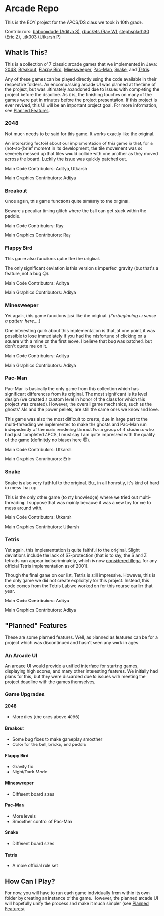 # Arcade Repo
This is the EOY project for the APCS/DS class we took in 10th grade.

Contributors: [baboondude (Aditya S)](https://github.com/baboondude), [rbuckets (Ray W)](https://github.com/rbuckets), [stephsplash30 (Eric Z)](https://github.com/stephsplash30), [utk003 (Utkarsh P)](https://github.com/utk003)

## What Is This?
This is a collection of 7 classic arcade games that we implemented in Java: [2048](https://en.wikipedia.org/wiki/2048_(video_game)), [Breakout](https://en.wikipedia.org/wiki/Breakout_(video_game)), [Flappy Bird](https://en.wikipedia.org/wiki/Flappy_Bird), [Minesweeper](https://en.wikipedia.org/wiki/Minesweeper_(video_game)), [Pac-Man](https://en.wikipedia.org/wiki/Pac-Man), [Snake](https://en.wikipedia.org/wiki/Snake_(video_game_genre)), and [Tetris](https://en.wikipedia.org/wiki/Tetris).

Any of these games can be played directly using the code available in their respective folders. An encompassing arcade UI was planned at the time of the project, but was ultimately abandoned due to issues with completing the project before the deadline. As it is, the finishing touches on many of the games were put in minutes before the project presentation. If this project is ever revived, this UI will be an important project goal. For more information, see [Planned Features](https://github.com/utk003/Arcade-Repo#planned-features).

### 2048
Not much needs to be said for this game. It works exactly like the original.

An interesting factoid about our implementation of this game is that, for a (not-so-)brief moment in its development, the tile movement was so severely messed up that tiles would collide with one another as they moved across the board. Luckily the issue was quickly patched out.

Main Code Contributors: Aditya, Utkarsh

Main Graphics Contributors: Aditya

### Breakout
Once again, this game functions quite similarly to the original.

Beware a peculiar timing glitch where the ball can get stuck within the paddle.

Main Code Contributors: Ray

Main Graphics Contributors: Ray

### Flappy Bird
This game also functions quite like the original.

The only significant deviation is this version's imperfect gravity (but that's a feature, not a bug :wink:).

Main Code Contributors: Aditya

Main Graphics Contributors: Aditya

### Minesweeper
Yet again, this game functions just like the original. (*I'm beginning to sense a pattern here....*)

One interesting quirk about this implementation is that, at one point, it was possible to lose immediately if you had the misfortune of clicking on a square with a mine on the first move. I believe that bug was patched, but don't quote me on it.

Main Code Contributors: Aditya

Main Graphics Contributors: Aditya

### Pac-Man
Pac-Man is basically the only game from this collection which has significant differences from its original. The most significant is its level design (we created a custom level in honor of the class for which this project was created). However, the overall game mechanics, such as the ghosts' AIs and the power pellets, are still the same ones we know and love.

This game was also the most difficult to create, due in large part to the multi-threading we implemented to make the ghosts and Pac-Man run indepedently of the main rendering thread. For a group of 4 students who had just completed APCS, I must say I am quite impressed with the quality of the game (definitely no biases here :innocent:).

Main Code Contributors: Utkarsh

Main Graphics Contributors: Eric

### Snake
Snake is also very faithful to the original. But, in all honestly, it's kind of hard to mess that up.

This is the only other game (to my knowledge) where we tried out multi-threading. I suppose that was mainly because it was a new toy for me to mess around with.

Main Code Contributors: Utkarsh

Main Graphics Contributors: Utkarsh

### Tetris
Yet again, this implementation is quite faithful to the original. Slight deviations include the lack of SZ-protection (that is to say, the S and Z tetrads can appear indiscriminately, which is now [considered illegal](https://en.wikipedia.org/wiki/Tetris#Infinite_game_question) for any official Tetris implementation as of 2001).

Though the final game on our list, Tetris is still impressive. However, this is the only game we did not create explicityly for this project. Instead, this code comes from the Tetris Lab we worked on for this course earlier that year.

Main Code Contributors: Aditya

Main Graphics Contributors: Aditya

## "Planned" Features
These are some planned features. Well, as planned as features can be for a project which was discontinued and hasn't seen any work in ages.
### An Arcade UI
An arcade UI would provide a unified interface for starting games, displaying high scores, and many other interesting features. We initially had plans for this, but they were discarded due to issues with meeting the project deadline with the games themselves.

### Game Upgrades
#### 2048
* More tiles (the ones above 4096)

#### Breakout
* Some bug fixes to make gameplay smoother
* Color for the ball, bricks, and paddle

#### Flappy Bird
* Gravity fix
* Night/Dark Mode

#### Minesweeper
* Different board sizes

#### Pac-Man
* More levels
* Smoother control of Pac-Man

#### Snake
* Different board sizes

#### Tetris
* A more official rule set

## How Can I Play?
For now, you will have to run each game individually from within its own folder by creating an instance of the game. However, the planned arcade UI will hopefully unify the process and make it much simpler (see [Planned Features](https://github.com/utk003/Arcade-Repo#planned-features)).
